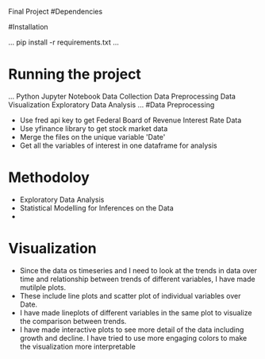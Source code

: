 Final Project
#Dependencies



#Installation

...
pip install -r requirements.txt
...



# Running the project

...
Python Jupyter Notebook
Data Collection
Data Preprocessing
Data Visualization
Exploratory Data Analysis
...
#Data Preprocessing
- Use fred api key to get Federal Board of Revenue Interest Rate Data
- Use yfinance library to get stock market data 
- Merge the files on the unique variable 'Date'
- Get all the variables of interest in one dataframe for analysis

# Methodoloy
- Exploratory Data Analysis
- Statistical Modelling for Inferences on the Data
-
# Visualization
- Since the data os timeseries and I need to look at the trends in data over time and relationship between trends of different variables, I have made mutilple plots.
- These include line plots and scatter plot of individual variables over Date.
- I have made lineplots of different variables in the same plot to visualize the comparison between trends.
- I have made interactive plots to see more detail of the data including growth and decline. I have tried to use more engaging colors to make the visualization more interpretable


